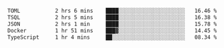 <!--START_SECTION:waka-->

```txt
TOML           2 hrs 6 mins    ████░░░░░░░░░░░░░░░░░░░░░   16.46 %
TSQL           2 hrs 5 mins    ████░░░░░░░░░░░░░░░░░░░░░   16.38 %
JSON           2 hrs 1 min     ████░░░░░░░░░░░░░░░░░░░░░   15.78 %
Docker         1 hr 51 mins    ███▓░░░░░░░░░░░░░░░░░░░░░   14.45 %
TypeScript     1 hr 4 mins     ██░░░░░░░░░░░░░░░░░░░░░░░   08.34 %
```

<!--END_SECTION:waka-->